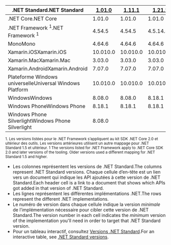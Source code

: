 | <span data-ttu-id="c6e18-101">.NET Standard</span><span class="sxs-lookup"><span data-stu-id="c6e18-101">.NET Standard</span></span>              | <span data-ttu-id="c6e18-102">[1.0]</span><span class="sxs-lookup"><span data-stu-id="c6e18-102">[1.0]</span></span> | <span data-ttu-id="c6e18-103">[1.1]</span><span class="sxs-lookup"><span data-stu-id="c6e18-103">[1.1]</span></span>  | <span data-ttu-id="c6e18-104">[1.2]</span><span class="sxs-lookup"><span data-stu-id="c6e18-104">[1.2]</span></span> | <span data-ttu-id="c6e18-105">[1.3]</span><span class="sxs-lookup"><span data-stu-id="c6e18-105">[1.3]</span></span> | <span data-ttu-id="c6e18-106">[1.4]</span><span class="sxs-lookup"><span data-stu-id="c6e18-106">[1.4]</span></span> | <span data-ttu-id="c6e18-107">[1.5]</span><span class="sxs-lookup"><span data-stu-id="c6e18-107">[1.5]</span></span>      | <span data-ttu-id="c6e18-108">[1.6]</span><span class="sxs-lookup"><span data-stu-id="c6e18-108">[1.6]</span></span>      | <span data-ttu-id="c6e18-109">[2.0]</span><span class="sxs-lookup"><span data-stu-id="c6e18-109">[2.0]</span></span>      |
|----------------------------|-------|--------|-------|-------|-------|------------|------------|------------|
| <span data-ttu-id="c6e18-110">.NET Core</span><span class="sxs-lookup"><span data-stu-id="c6e18-110">.NET Core</span></span>                  | <span data-ttu-id="c6e18-111">1.0</span><span class="sxs-lookup"><span data-stu-id="c6e18-111">1.0</span></span>   | <span data-ttu-id="c6e18-112">1.0</span><span class="sxs-lookup"><span data-stu-id="c6e18-112">1.0</span></span>    | <span data-ttu-id="c6e18-113">1.0</span><span class="sxs-lookup"><span data-stu-id="c6e18-113">1.0</span></span>   | <span data-ttu-id="c6e18-114">1.0</span><span class="sxs-lookup"><span data-stu-id="c6e18-114">1.0</span></span>   | <span data-ttu-id="c6e18-115">1.0</span><span class="sxs-lookup"><span data-stu-id="c6e18-115">1.0</span></span>   | <span data-ttu-id="c6e18-116">1.0</span><span class="sxs-lookup"><span data-stu-id="c6e18-116">1.0</span></span>        | <span data-ttu-id="c6e18-117">1.0</span><span class="sxs-lookup"><span data-stu-id="c6e18-117">1.0</span></span>        | <span data-ttu-id="c6e18-118">2.0</span><span class="sxs-lookup"><span data-stu-id="c6e18-118">2.0</span></span>        |
| <span data-ttu-id="c6e18-119">.NET Framework <sup>1</sup></span><span class="sxs-lookup"><span data-stu-id="c6e18-119">.NET Framework <sup>1</sup></span></span>| <span data-ttu-id="c6e18-120">4.5</span><span class="sxs-lookup"><span data-stu-id="c6e18-120">4.5</span></span>   | <span data-ttu-id="c6e18-121">4.5</span><span class="sxs-lookup"><span data-stu-id="c6e18-121">4.5</span></span>    | <span data-ttu-id="c6e18-122">4.5.1</span><span class="sxs-lookup"><span data-stu-id="c6e18-122">4.5.1</span></span> | <span data-ttu-id="c6e18-123">4.6</span><span class="sxs-lookup"><span data-stu-id="c6e18-123">4.6</span></span>   | <span data-ttu-id="c6e18-124">4.6.1</span><span class="sxs-lookup"><span data-stu-id="c6e18-124">4.6.1</span></span> | <span data-ttu-id="c6e18-125">4.6.1</span><span class="sxs-lookup"><span data-stu-id="c6e18-125">4.6.1</span></span>      | <span data-ttu-id="c6e18-126">4.6.1</span><span class="sxs-lookup"><span data-stu-id="c6e18-126">4.6.1</span></span>      | <span data-ttu-id="c6e18-127">4.6.1</span><span class="sxs-lookup"><span data-stu-id="c6e18-127">4.6.1</span></span>      |
| <span data-ttu-id="c6e18-128">Mono</span><span class="sxs-lookup"><span data-stu-id="c6e18-128">Mono</span></span>                       | <span data-ttu-id="c6e18-129">4.6</span><span class="sxs-lookup"><span data-stu-id="c6e18-129">4.6</span></span>   | <span data-ttu-id="c6e18-130">4.6</span><span class="sxs-lookup"><span data-stu-id="c6e18-130">4.6</span></span>    | <span data-ttu-id="c6e18-131">4.6</span><span class="sxs-lookup"><span data-stu-id="c6e18-131">4.6</span></span>   | <span data-ttu-id="c6e18-132">4.6</span><span class="sxs-lookup"><span data-stu-id="c6e18-132">4.6</span></span>   | <span data-ttu-id="c6e18-133">4.6</span><span class="sxs-lookup"><span data-stu-id="c6e18-133">4.6</span></span>   | <span data-ttu-id="c6e18-134">4.6</span><span class="sxs-lookup"><span data-stu-id="c6e18-134">4.6</span></span>        | <span data-ttu-id="c6e18-135">4.6</span><span class="sxs-lookup"><span data-stu-id="c6e18-135">4.6</span></span>        | <span data-ttu-id="c6e18-136">5,4</span><span class="sxs-lookup"><span data-stu-id="c6e18-136">5.4</span></span>        |
| <span data-ttu-id="c6e18-137">Xamarin.iOS</span><span class="sxs-lookup"><span data-stu-id="c6e18-137">Xamarin.iOS</span></span>                | <span data-ttu-id="c6e18-138">10.0</span><span class="sxs-lookup"><span data-stu-id="c6e18-138">10.0</span></span>  | <span data-ttu-id="c6e18-139">10.0</span><span class="sxs-lookup"><span data-stu-id="c6e18-139">10.0</span></span>   | <span data-ttu-id="c6e18-140">10.0</span><span class="sxs-lookup"><span data-stu-id="c6e18-140">10.0</span></span>  | <span data-ttu-id="c6e18-141">10.0</span><span class="sxs-lookup"><span data-stu-id="c6e18-141">10.0</span></span>  | <span data-ttu-id="c6e18-142">10.0</span><span class="sxs-lookup"><span data-stu-id="c6e18-142">10.0</span></span>  | <span data-ttu-id="c6e18-143">10.0</span><span class="sxs-lookup"><span data-stu-id="c6e18-143">10.0</span></span>       | <span data-ttu-id="c6e18-144">10.0</span><span class="sxs-lookup"><span data-stu-id="c6e18-144">10.0</span></span>       | <span data-ttu-id="c6e18-145">10.14</span><span class="sxs-lookup"><span data-stu-id="c6e18-145">10.14</span></span>      |
| <span data-ttu-id="c6e18-146">Xamarin.Mac</span><span class="sxs-lookup"><span data-stu-id="c6e18-146">Xamarin.Mac</span></span>                | <span data-ttu-id="c6e18-147">3.0</span><span class="sxs-lookup"><span data-stu-id="c6e18-147">3.0</span></span>   | <span data-ttu-id="c6e18-148">3.0</span><span class="sxs-lookup"><span data-stu-id="c6e18-148">3.0</span></span>    | <span data-ttu-id="c6e18-149">3.0</span><span class="sxs-lookup"><span data-stu-id="c6e18-149">3.0</span></span>   | <span data-ttu-id="c6e18-150">3.0</span><span class="sxs-lookup"><span data-stu-id="c6e18-150">3.0</span></span>   | <span data-ttu-id="c6e18-151">3.0</span><span class="sxs-lookup"><span data-stu-id="c6e18-151">3.0</span></span>   | <span data-ttu-id="c6e18-152">3.0</span><span class="sxs-lookup"><span data-stu-id="c6e18-152">3.0</span></span>        | <span data-ttu-id="c6e18-153">3.0</span><span class="sxs-lookup"><span data-stu-id="c6e18-153">3.0</span></span>        | <span data-ttu-id="c6e18-154">3.8</span><span class="sxs-lookup"><span data-stu-id="c6e18-154">3.8</span></span>        |
| <span data-ttu-id="c6e18-155">Xamarin.Android</span><span class="sxs-lookup"><span data-stu-id="c6e18-155">Xamarin.Android</span></span>            | <span data-ttu-id="c6e18-156">7.0</span><span class="sxs-lookup"><span data-stu-id="c6e18-156">7.0</span></span>   | <span data-ttu-id="c6e18-157">7.0</span><span class="sxs-lookup"><span data-stu-id="c6e18-157">7.0</span></span>    | <span data-ttu-id="c6e18-158">7.0</span><span class="sxs-lookup"><span data-stu-id="c6e18-158">7.0</span></span>   | <span data-ttu-id="c6e18-159">7.0</span><span class="sxs-lookup"><span data-stu-id="c6e18-159">7.0</span></span>   | <span data-ttu-id="c6e18-160">7.0</span><span class="sxs-lookup"><span data-stu-id="c6e18-160">7.0</span></span>   | <span data-ttu-id="c6e18-161">7.0</span><span class="sxs-lookup"><span data-stu-id="c6e18-161">7.0</span></span>        | <span data-ttu-id="c6e18-162">7.0</span><span class="sxs-lookup"><span data-stu-id="c6e18-162">7.0</span></span>        | <span data-ttu-id="c6e18-163">8.0</span><span class="sxs-lookup"><span data-stu-id="c6e18-163">8.0</span></span>        |
| <span data-ttu-id="c6e18-164">Plateforme Windows universelle</span><span class="sxs-lookup"><span data-stu-id="c6e18-164">Universal Windows Platform</span></span> | <span data-ttu-id="c6e18-165">10.0</span><span class="sxs-lookup"><span data-stu-id="c6e18-165">10.0</span></span>  | <span data-ttu-id="c6e18-166">10.0</span><span class="sxs-lookup"><span data-stu-id="c6e18-166">10.0</span></span>   | <span data-ttu-id="c6e18-167">10.0</span><span class="sxs-lookup"><span data-stu-id="c6e18-167">10.0</span></span>  | <span data-ttu-id="c6e18-168">10.0</span><span class="sxs-lookup"><span data-stu-id="c6e18-168">10.0</span></span>  | <span data-ttu-id="c6e18-169">10.0</span><span class="sxs-lookup"><span data-stu-id="c6e18-169">10.0</span></span>  | <span data-ttu-id="c6e18-170">10.0.16299</span><span class="sxs-lookup"><span data-stu-id="c6e18-170">10.0.16299</span></span> | <span data-ttu-id="c6e18-171">10.0.16299</span><span class="sxs-lookup"><span data-stu-id="c6e18-171">10.0.16299</span></span> | <span data-ttu-id="c6e18-172">10.0.16299</span><span class="sxs-lookup"><span data-stu-id="c6e18-172">10.0.16299</span></span> |
| <span data-ttu-id="c6e18-173">Windows</span><span class="sxs-lookup"><span data-stu-id="c6e18-173">Windows</span></span>                    | <span data-ttu-id="c6e18-174">8.0</span><span class="sxs-lookup"><span data-stu-id="c6e18-174">8.0</span></span>   | <span data-ttu-id="c6e18-175">8.0</span><span class="sxs-lookup"><span data-stu-id="c6e18-175">8.0</span></span>    | <span data-ttu-id="c6e18-176">8.1</span><span class="sxs-lookup"><span data-stu-id="c6e18-176">8.1</span></span>   |       |       |            |            |            |
| <span data-ttu-id="c6e18-177">Windows Phone</span><span class="sxs-lookup"><span data-stu-id="c6e18-177">Windows Phone</span></span>              | <span data-ttu-id="c6e18-178">8.1</span><span class="sxs-lookup"><span data-stu-id="c6e18-178">8.1</span></span>   | <span data-ttu-id="c6e18-179">8.1</span><span class="sxs-lookup"><span data-stu-id="c6e18-179">8.1</span></span>    | <span data-ttu-id="c6e18-180">8.1</span><span class="sxs-lookup"><span data-stu-id="c6e18-180">8.1</span></span>   |       |       |            |            |            |
| <span data-ttu-id="c6e18-181">Windows Phone Silverlight</span><span class="sxs-lookup"><span data-stu-id="c6e18-181">Windows Phone Silverlight</span></span>  | <span data-ttu-id="c6e18-182">8.0</span><span class="sxs-lookup"><span data-stu-id="c6e18-182">8.0</span></span>   |        |       |       |       |            |            |            |

<span data-ttu-id="c6e18-183"><sup>1. Les versions listées pour le .NET Framework s’appliquent au kit SDK .NET Core 2.0 et ultérieur des outils. Les versions antérieures utilisent un autre mappage pour .NET Standard 1.5 et ultérieur. </sup></span><span class="sxs-lookup"><span data-stu-id="c6e18-183"><sup>1 The versions listed for .NET Framework apply to .NET Core SDK 2.0 and later versions of the tooling. Older versions used a different mapping for .NET Standard 1.5 and higher. </sup></span></span>

- <span data-ttu-id="c6e18-184">Les colonnes représentent les versions de .NET Standard.</span><span class="sxs-lookup"><span data-stu-id="c6e18-184">The columns represent .NET Standard versions.</span></span> <span data-ttu-id="c6e18-185">Chaque cellule d’en-tête est un lien vers un document qui indique les API ajoutées à cette version de .NET Standard.</span><span class="sxs-lookup"><span data-stu-id="c6e18-185">Each header cell is a link to a document that shows which APIs got added in that version of .NET Standard.</span></span>
- <span data-ttu-id="c6e18-186">Les lignes représentent les différentes implémentations .NET.</span><span class="sxs-lookup"><span data-stu-id="c6e18-186">The rows represent the different .NET implementations.</span></span>
- <span data-ttu-id="c6e18-187">Le numéro de version dans chaque cellule indique la version *minimale* de l’implémentation nécessaire pour cibler cette version de .NET Standard.</span><span class="sxs-lookup"><span data-stu-id="c6e18-187">The version number in each cell indicates the *minimum* version of the implementation you'll need in order to target that .NET Standard version.</span></span>
- <span data-ttu-id="c6e18-188">Pour un tableau interactif, consultez [Versions .NET Standard](http://immo.landwerth.net/netstandard-versions/#).</span><span class="sxs-lookup"><span data-stu-id="c6e18-188">For an interactive table, see [.NET Standard versions](http://immo.landwerth.net/netstandard-versions/#).</span></span>

[1.0]: https://github.com/dotnet/standard/blob/master/docs/versions/netstandard1.0.md
[1.1]: https://github.com/dotnet/standard/blob/master/docs/versions/netstandard1.1.md
[1.2]: https://github.com/dotnet/standard/blob/master/docs/versions/netstandard1.2.md
[1.3]: https://github.com/dotnet/standard/blob/master/docs/versions/netstandard1.3.md
[1.4]: https://github.com/dotnet/standard/blob/master/docs/versions/netstandard1.4.md
[1.5]: https://github.com/dotnet/standard/blob/master/docs/versions/netstandard1.5.md
[1.6]: https://github.com/dotnet/standard/blob/master/docs/versions/netstandard1.6.md
[2.0]: https://github.com/dotnet/standard/blob/master/docs/versions/netstandard2.0.md
